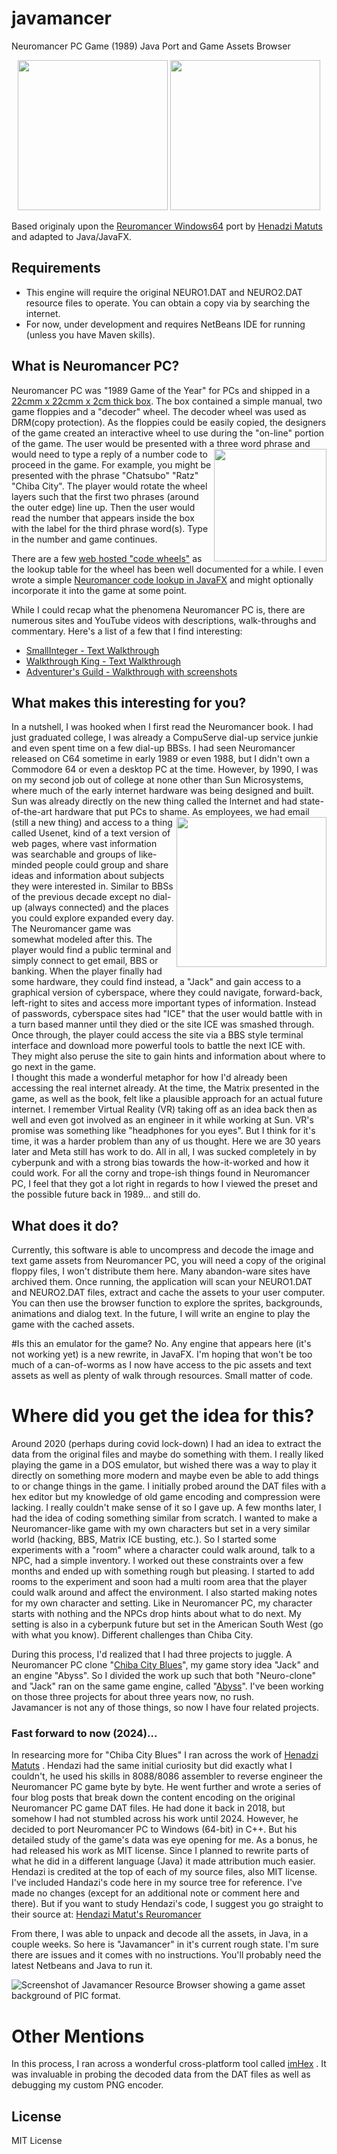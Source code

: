 # javamancer
Neuromancer PC Game (1989) Java Port and Game Assets Browser

<p align="center">
  <img src="/images/javamancer-main.png" height="240">
  <img src="/images/neuromancer-pc-box-2.jpeg" height="240">
</p>

Based originaly upon the [Reuromancer Windows64](https://github.com/HenadziMatuts/Reuromancer) port by [Henadzi Matuts]( https://github.com/HenadziMatuts) and adapted to Java/JavaFX.

## Requirements
- This engine will require the original NEURO1.DAT and NEURO2.DAT resource files to operate.  You can obtain a copy via by searching the internet.
- For now, under development and requires NetBeans IDE for running (unless you have Maven skills).

## What is Neuromancer PC?
Neuromancer PC was "1989 Game of the Year" for PCs and shipped in a [22cmm x 22cmm x 2cm
thick box](neuro-game-box.md).  The box contained a simple manual, two game floppies and a "decoder" wheel.
The decoder wheel was used as DRM(copy protection).  As the floppies could be easily copied,
the designers of the game created an interactive wheel to use during the "on-line" portion
of the game. The user would be presented with a <img src="/images/neuromancer-pc-box-25.jpeg" align="right" height="180"/> three word phrase and would need to type
a reply of a number code to proceed in the game.  For example, you might be presented with the
phrase "Chatsubo" "Ratz" "Chiba City".  The player would rotate the wheel layers such that the
first two phrases (around the outer edge) line up. Then the user would read the number
that appears inside the box with the label for the third phrase word(s). Type in the
number and game continues.
<br clear="left"/>

There are a few [web hosted "code wheels"](http://www.mlsite.net/neuro/) as the lookup table for the wheel has been
well documented for a while.  I even wrote a simple [Neuromancer code lookup in JavaFX](https://github.com/maehem/neuromancer-pax-wheel) and
might optionally incorporate it into the game at some point.

While I could recap what the phenomena Neuromancer PC is, there are numerous sites and
YouTube videos with descriptions, walk-throughs and commentary. Here's a list of a few
that I find interesting: 
 - [SmallInteger - Text Walkthrough](https://www.smallinteger.com/random/neuromancer.txt)
 - [Walkthrough King - Text Walkthrough](https://www.walkthroughking.com/text/neuromancer.aspx)
 - [Adventurer's Guild - Walkthrough with screenshots](https://advgamer.blogspot.com/2013/05/game-32-neuromancer-learning-ropes.html)

## What makes this interesting for you?
In a nutshell, I was hooked when I first read the Neuromancer book. I had just graduated
college, I was already a CompuServe dial-up service junkie and even spent time on a few
dial-up BBSs.  I had seen Neuromancer released on C64 sometime in early 1989 or even 1988,
but I didn't own a Commodore 64 or even a desktop PC at the time. However, by 1990, I was
on my second job out of college at none other than Sun Microsystems, where much of the
early internet hardware was being designed and built.  Sun was already directly on the new
thing called the Internet and had state-of-the-art hardware that put PCs to shame. As employees,
we had email (still a new thing) <img src="/images/neuromancer-book.jpeg" align="right" height="240"/> and access to a thing called Usenet, kind of a text version of
web pages, where vast information was searchable and groups of like-minded people could group and
share ideas and information about subjects they were interested in.  Similar to BBSs of the previous
decade except no dial-up (always connected) and the places you could explore expanded every day.
The Neuromancer game was somewhat modeled after this.  The player would find a public
terminal and simply connect to get email, BBS or banking.  When the player finally had some
hardware, they could find instead, a "Jack" and gain access to a graphical version of
cyberspace, where they could navigate, forward-back, left-right to sites and access
more important types of information.  Instead of passwords, cyberspace sites had "ICE"
that the user would battle with in a turn based manner until they died or the site ICE
was smashed through.  Once through, the player could access the site via a BBS style terminal
interface and download more powerful tools to battle the next ICE with. They might also
peruse the site to gain hints and information about where to go next in the game.
<br clear="left"/>
I thought this made a wonderful metaphor for how I'd already been accessing the
real internet already.  At the time, the Matrix presented in the game, as well as
the book, felt like a plausible approach for an actual future internet.  I remember
Virtual Reality (VR) taking off as an idea back then as well and even got involved
as an engineer in it while working at Sun.  VR's promise was something like "headphones
for you eyes".  But I think for it's time, it was a harder problem than any of us
thought. Here we are 30 years later and Meta still has work to do.  All in all, I
was sucked completely in by cyberpunk and with a strong bias towards the how-it-worked
and how it could work. For all the corny and trope-ish things found in Neuromancer PC,
I feel that they got a lot right in regards to how I viewed the preset and the possible
future back in 1989...  and still do.

## What does it do?
Currently, this software is able to uncompress and decode the image and text game
assets from Neuromancer PC, you will need a copy of the original floppy files, I
won't distribute them here.  Many abandon-ware sites have archived them. Once running,
the application will scan your NEURO1.DAT and NEURO2.DAT files, extract and cache
the assets to your user computer.  You can then use the browser function to explore
the sprites, backgrounds, animations and dialog text.  In the future, I will write
an engine to play the game with the cached assets.

#Is this an emulator for the game?
No.  Any engine that appears here (it's not working yet) is a new rewrite, in JavaFX.
I'm hoping that won't be too much of a can-of-worms as I now have access to the pic
assets and text assets as well as plenty of walk through resources. Small matter of
code.

# Where did you get the idea for this?
Around 2020 (perhaps during covid lock-down) I had an idea to extract the data from
the original files and maybe do something with them.  I really liked playing the game
in a DOS emulator, but wished there was a way to play it directly on something more
modern and maybe even be able to add things to or change things in the game.  I initially
probed around the DAT files with a hex editor but my knowledge of old game encoding
and compression were lacking.  I really couldn't make sense of it so I gave up.  A few
months later, I had the idea of coding something similar from scratch.  I wanted to make
a Neuromancer-like game with my own characters but set in a very similar world (hacking,
BBS, Matrix ICE busting, etc.). So I started some experiments with a "room" where a
character could walk around, talk to a NPC, had a simple inventory. I worked out these
constraints over a few months and ended up with something rough but pleasing.  I started
to add rooms to the experiment and soon had a multi room area that the player could
walk around and affect the environment.  I also started making notes for my own character
and setting.  Like in Neuromancer PC, my character starts with nothing and the NPCs
drop hints about what to do next.  My setting is also in a cyberpunk future but set in
the American South West (go with what you know).  Different challenges than Chiba City.

During this process, I'd realized that I had three projects to juggle.  A Neuromancer PC
clone "[Chiba City Blues](https://github.com/maehem/ChibaCityBlues)", my game story idea
"Jack" and an engine "Abyss".  So I divided the work up such that both "Neuro-clone"
and "Jack" ran on the same game engine, called "[Abyss](https://github.com/maehem/Abyss)".
 I've been working on those three projects for about three years now, no rush.  
Javamancer is not any of those things, so now I have four related projects.   

### Fast forward to now (2024)...

In researcing more for "Chiba City Blues" I ran across the work of [Henadzi Matuts](https://habr.com/en/articles/352050/) .
Hendazi had the same initial curiosity but did exactly what I couldn't, he used his
skills in 8088/8086 assembler to reverse engineer the Neuromancer PC game byte by byte.
He went further and wrote a series of four blog posts that break down the content
encoding on the original Neuromancer PC game DAT files.  He had done it back in 2018,
but somehow I had not stumbled across his work until 2024.  However, he decided to
port Neuromancer PC to Windows (64-bit) in C++.  But his detailed study of the game's
data was eye opening for me.  As a bonus, he had released his work as MIT license.
Since I planned to rewrite parts of what he did in a different language (Java) it made
attribution much easier. Hendazi is credited at the top of each of my source files,
also MIT license.  I've included Handazi's code here in my source tree for reference.
I've made no changes (except for an additional note or comment here and there). But
if you want to study Hendazi's code, I suggest you go straight to their source at:
[Hendazi Matut's Reuromancer](https://github.com/HenadziMatuts/Reuromancer)

From there, I was able to unpack and decode all the assets, in Java, in a couple
weeks.  So here is "Javamancer" in it's current rough state.  I'm sure there are
issues and it comes with no instructions.  You'll probably need the latest Netbeans
and Java to run it.

![Screenshot of Javamancer Resource Browser showing a game asset background of PIC format.](/images/javamancer-browser-pic.png)

# Other Mentions
In this process, I ran across a wonderful cross-platform tool called [imHex](https://github.com/WerWolv/ImHex) . It was
invaluable in probing the decoded data from the DAT files as well as debugging
my custom PNG encoder.

## License
MIT License
